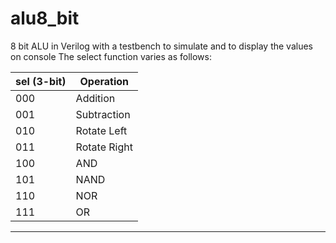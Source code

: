 # alu8_bit
8 bit ALU in Verilog with a testbench to simulate and to display the values on console
The select function varies as follows: 

| sel (3-bit) | Operation       |
|-------------|-----------------|
| 000         | Addition        |
| 001         | Subtraction     |
| 010         | Rotate Left     |
| 011         | Rotate Right    |
| 100         | AND             |
| 101         | NAND            |
| 110         | NOR             |
| 111         | OR              |
---------------------------------
